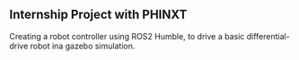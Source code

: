 ## Internship Project with PHINXT
Creating a robot controller using ROS2 Humble, to drive a basic differential-drive robot ina gazebo simulation.
